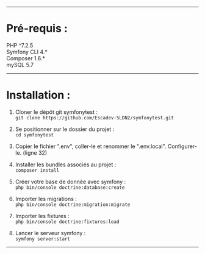 ------------  
# Pré-requis :  
  
PHP ^7.2.5  
Symfony CLI 4.*  
Composer 1.6.*  
mySQL 5.7  
  
------------  
# Installation :  
  
1. Cloner le dépôt git symfonytest :  
`git clone https://github.com/Escadev-SLDN2/symfonytest.git`  
  
2. Se positionner sur le dossier du projet :  
`cd symfonytest`  
  
3. Copier le fichier ".env", coller-le et renommer le ".env.local". Configurer-le. (ligne 32)  
    
4. Installer les bundles associés au projet :  
`composer install`  
  
5. Créer votre base de donnée avec symfony :  
`php bin/console doctrine:database:create`  
  
6. Importer les migrations :  
`php bin/console doctrine:migration:migrate`  
  
7. Importer les fixtures :  
`php bin/console doctrine:fixtures:load`  
  
8. Lancer le serveur symfony :  
`symfony server:start`  
  
------------  